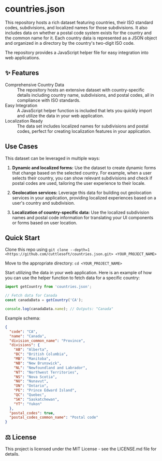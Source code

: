 # countries.json

This repository hosts a rich dataset featuring countries, their ISO standard codes, subdivisions, and localized names for those subdivisions. It also includes data on whether a postal code system exists for the country and the common name for it. Each country data is represented as a JSON object and organized in a directory by the country's two-digit ISO code.

The repository provides a JavaScript helper file for easy integration into web applications.

## ✨ Features

<dl>
  <dt>Comprehensive Country Data</dt>
  <dd>The repository hosts an extensive dataset with country-specific details including country name, subdivisions, and postal codes, all in compliance with ISO standards.</dd>
  <dt>Easy Integration</dt>
  <dd>A JavaScript helper function is included that lets you quickly import and utilize the data in your web application.</dd>
  <dt>Localization Ready</dt>
  <dd>The data set includes localized names for subdivisions and postal codes, perfect for creating localization features in your application.</dd>
</dl>

## Use Cases

This dataset can be leveraged in multiple ways:

1. **Dynamic and localized forms:** Use the dataset to create dynamic forms that change based on the selected country. For example, when a user selects their country, you can show relevant subdivisions and check if postal codes are used, tailoring the user experience to their locale.

2. **Geolocation services:** Leverage this data for building out geolocation services in your application, providing localized experiences based on a user's country and subdivision.

3. **Localization of country-specific data:** Use the localized subdivision names and postal code information for translating your UI components or forms based on user location.

## Quick Start

Clone this repo using `git clone --depth=1 <https://github.com/cuttlesoft/countries.json.git> <YOUR_PROJECT_NAME>`

Move to the appropriate directory: `cd <YOUR_PROJECT_NAME>`

Start utilizing the data in your web application. Here is an example of how you can use the helper function to fetch data for a specific country:

```javascript
import getCountry from 'countries.json';

// Fetch data for Canada
const canadaData = getCountry('CA');

console.log(canadaData.name); // Outputs: "Canada"
```

Example schema:

```json
{
  "code": "CA",
  "name": "Canada", 
  "division_common_name": "Province", 
  "divisions": {
    "AB": "Alberta", 
    "BC": "British Columbia", 
    "MB": "Manitoba", 
    "NB": "New Brunswick", 
    "NL": "Newfoundland and Labrador", 
    "NT": "Northwest Territories", 
    "NS": "Nova Scotia", 
    "NU": "Nunavut", 
    "ON": "Ontario", 
    "PE": "Prince Edward Island", 
    "QC": "Quebec", 
    "SK": "Saskatchewan", 
    "YT": "Yukon"
  },
  "postal_codes": true, 
  "postal_codes_common_name": "Postal code"
}
```

## ⚖️ License

This project is licensed under the MIT License - see the LICENSE.md file for details.

